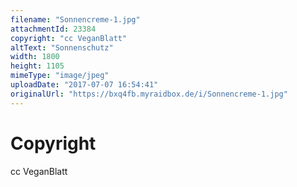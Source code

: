 ```yaml
---
filename: "Sonnencreme-1.jpg"
attachmentId: 23384
copyright: "cc VeganBlatt"
altText: "Sonnenschutz"
width: 1800
height: 1105
mimeType: "image/jpeg"
uploadDate: "2017-07-07 16:54:41"
originalUrl: "https://bxq4fb.myraidbox.de/i/Sonnencreme-1.jpg"
---
```


# Copyright

cc VeganBlatt
